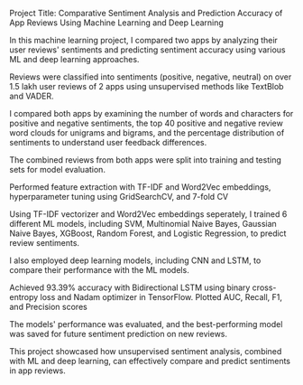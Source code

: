 Project Title: Comparative Sentiment Analysis and Prediction Accuracy of App Reviews Using Machine Learning and Deep Learning

In this machine learning project, I compared two apps by analyzing their user reviews' sentiments and predicting sentiment accuracy using various ML and deep learning approaches.

Reviews were classified into sentiments (positive, negative, neutral) on over 1.5 lakh user reviews of 2 apps using unsupervised methods like TextBlob and VADER.

I compared both apps by examining the number of words and characters for positive and negative sentiments, the top 40 positive and negative review word clouds for unigrams and bigrams, and the percentage distribution of sentiments to understand user feedback differences.

The combined reviews from both apps were split into training and testing sets for model evaluation.

Performed feature extraction with TF-IDF and Word2Vec embeddings, hyperparameter tuning using GridSearchCV, and 7-fold CV

Using TF-IDF vectorizer and Word2Vec embeddings seperately, I trained 6 different ML models, including SVM, Multinomial Naive Bayes, Gaussian Naive Bayes, XGBoost, Random Forest, and Logistic Regression, to predict review sentiments.

I also employed deep learning models, including CNN and LSTM, to compare their performance with the ML models.

Achieved 93.39% accuracy with Bidirectional LSTM using binary cross-entropy loss and Nadam optimizer in TensorFlow. Plotted AUC, Recall, F1, and Precision scores

The models' performance was evaluated, and the best-performing model was saved for future sentiment prediction on new reviews.

This project showcased how unsupervised sentiment analysis, combined with ML and deep learning, can effectively compare and predict sentiments in app reviews.

